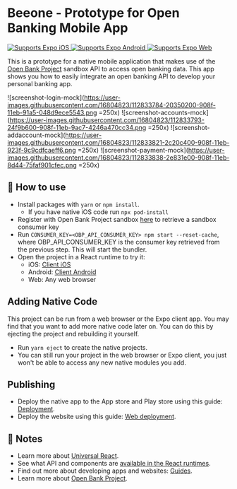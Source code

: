 # Beeone - Prototype for Open Banking Mobile App

<p>
  <!-- iOS -->
  <a href="https://itunes.apple.com/app/apple-store/id982107779">
    <img alt="Supports Expo iOS" longdesc="Supports Expo iOS" src="https://img.shields.io/badge/iOS-4630EB.svg?style=flat-square&logo=APPLE&labelColor=999999&logoColor=fff" />
  </a>
  <!-- Android -->
  <a href="https://play.google.com/store/apps/details?id=host.exp.exponent&referrer=blankexample">
    <img alt="Supports Expo Android" longdesc="Supports Expo Android" src="https://img.shields.io/badge/Android-4630EB.svg?style=flat-square&logo=ANDROID&labelColor=A4C639&logoColor=fff" />
  </a>
  <!-- Web -->
  <a href="https://docs.expo.io/workflow/web/">
    <img alt="Supports Expo Web" longdesc="Supports Expo Web" src="https://img.shields.io/badge/web-4630EB.svg?style=flat-square&logo=GOOGLE-CHROME&labelColor=4285F4&logoColor=fff" />
  </a>
</p>

This is a prototype for a native mobile application that makes use of the [Open Bank Project](https://www.openbankproject.com) sandbox API to access open banking data. This app shows you how to easily integrate an open banking API to develop your personal banking app.

![screenshot-login-mock](https://user-images.githubusercontent.com/16804823/112833784-20350200-908f-11eb-91a5-048d9ece5543.png =250x)
![screenshot-accounts-mock](https://user-images.githubusercontent.com/16804823/112833793-24f9b600-908f-11eb-9ac7-4246a470cc34.png =250x)
![screenshot-addaccount-mock](https://user-images.githubusercontent.com/16804823/112833821-2c20c400-908f-11eb-923f-9c9cdfcaeff6.png =250x)
![screenshot-payment-mock](https://user-images.githubusercontent.com/16804823/112833838-2e831e00-908f-11eb-8d44-75faf901cfec.png =250x)


## 🚀 How to use

- Install packages with `yarn` or `npm install`.
  - If you have native iOS code run `npx pod-install`
- Register with Open Bank Project sandbox [here](https://apisandbox.openbankproject.com/user_mgt/login?F135931087425QVWFMP=_) to retrieve a sandbox consumer key
- Run `CONSUMER_KEY=<OBP_API_CONSUMER_KEY> npm start --reset-cache`, where OBP_API_CONSUMER_KEY is the consumer key retrieved from the previous step. This will start the bundler.
- Open the project in a React runtime to try it:
  - iOS: [Client iOS](https://itunes.apple.com/app/apple-store/id982107779)
  - Android: [Client Android](https://play.google.com/store/apps/details?id=host.exp.exponent&referrer=blankexample)
  - Web: Any web browser

## Adding Native Code

This project can be run from a web browser or the Expo client app. You may find that you want to add more native code later on. You can do this by ejecting the project and rebuilding it yourself.

- Run `yarn eject` to create the native projects.
- You can still run your project in the web browser or Expo client, you just won't be able to access any new native modules you add.

## Publishing

- Deploy the native app to the App store and Play store using this guide: [Deployment](https://docs.expo.io/distribution/app-stores/).
- Deploy the website using this guide: [Web deployment](https://docs.expo.io/distribution/publishing-websites/).

## 📝 Notes

- Learn more about [Universal React](https://docs.expo.io/).
- See what API and components are [available in the React runtimes](https://docs.expo.io/versions/latest/).
- Find out more about developing apps and websites: [Guides](https://docs.expo.io/guides/).
- Learn more about [Open Bank Project](https://www.openbankproject.com).
